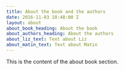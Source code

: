 ```yaml
---
title: About the book and the authors
date: 2016-11-03 18:48:00 Z
layout: about
about_book_heading: About the book
about_authors_heading: About the authors
about_liz_text: Text about Liz
about_matin_text: Text about Matin
---
```

This is the content of the about book section.


